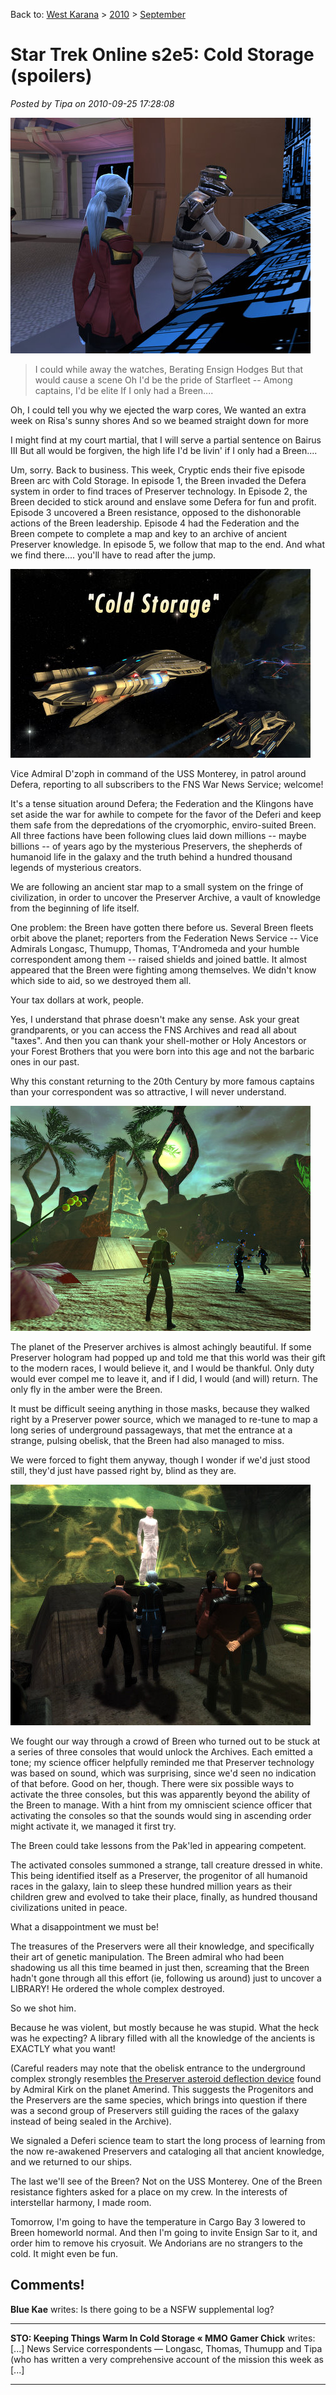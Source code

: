 Back to: [West Karana](/posts/westkarana.md) > [2010](/posts/2010/westkarana.md) > [September](./westkarana.md)
# Star Trek Online s2e5: Cold Storage (spoilers)

*Posted by Tipa on 2010-09-25 17:28:08*

[![](../../../uploads/2010/09/GameClient-2010-09-25-17-08-23-68.jpg "A Breen is still a Breen")](../../../uploads/2010/09/GameClient-2010-09-25-17-08-23-68.jpg)


> I could while away the watches, Berating Ensign Hodges
But that would cause a scene
Oh I'd be the pride of Starfleet -- Among captains, I'd be elite
If I only had a Breen....

Oh, I could tell you why we ejected the warp cores,
We wanted an extra week on Risa's sunny shores
And so we beamed straight down for more

I might find at my court martial, that I will serve a partial
sentence on Bairus III
But all would be forgiven, the high life I'd be livin'
if I only had a Breen....




Um, sorry. Back to business. This week, Cryptic ends their five episode Breen arc with Cold Storage. In episode 1, the Breen invaded the Defera system in order to find traces of Preserver technology. In Episode 2, the Breen decided to stick around and enslave some Defera for fun and profit. Episode 3 uncovered a Breen resistance, opposed to the dishonorable actions of the Breen leadership. Episode 4 had the Federation and the Breen compete to complete a map and key to an archive of ancient Preserver knowledge. In episode 5, we follow that map to the end. And what we find there.... you'll have to read after the jump.


[![](../../../uploads/2010/09/GameClient-2010-09-25-13-42-06-72.jpg "Cold Storage")](../../../uploads/2010/09/GameClient-2010-09-25-13-42-06-72.jpg)

Vice Admiral D'zoph in command of the USS Monterey, in patrol around Defera, reporting to all subscribers to the FNS War News Service; welcome!

It's a tense situation around Defera; the Federation and the Klingons have set aside the war for awhile to compete for the favor of the Deferi and keep them safe from the depredations of the cryomorphic, enviro-suited Breen. All three factions have been following clues laid down millions -- maybe billions -- of years ago by the mysterious Preservers, the shepherds of humanoid life in the galaxy and the truth behind a hundred thousand legends of mysterious creators.

We are following an ancient star map to a small system on the fringe of civilization, in order to uncover the Preserver Archive, a vault of knowledge from the beginning of life itself.

One problem: the Breen have gotten there before us. Several Breen fleets orbit above the planet; reporters from the Federation News Service -- Vice Admirals Longasc, Thumupp, Thomas, T'Andromeda and your humble correspondent among them -- raised shields and joined battle. It almost appeared that the Breen were fighting among themselves. We didn't know which side to aid, so we destroyed them all.

Your tax dollars at work, people.

Yes, I understand that phrase doesn't make any sense. Ask your great grandparents, or you can access the FNS Archives and read all about "taxes". And then you can thank your shell-mother or Holy Ancestors or your Forest Brothers that you were born into this age and not the barbaric ones in our past.

Why this constant returning to the 20th Century by more famous captains than your correspondent was so attractive, I will never understand.

[![](../../../uploads/2010/09/GameClient-2010-09-25-14-00-47-77.jpg "The Preserver Obelisk")](../../../uploads/2010/09/GameClient-2010-09-25-14-00-47-77.jpg)

The planet of the Preserver archives is almost achingly beautiful. If some Preserver hologram had popped up and told me that this world was their gift to the modern races, I would believe it, and I would be thankful. Only duty would ever compel me to leave it, and if I did, I would (and will) return. The only fly in the amber were the Breen.

It must be difficult seeing anything in those masks, because they walked right by a Preserver power source, which we managed to re-tune to map a long series of underground passageways, that met the entrance at a strange, pulsing obelisk, that the Breen had also managed to miss.

We were forced to fight them anyway, though I wonder if we'd just stood still, they'd just have passed right by, blind as they are.

[![](../../../uploads/2010/09/GameClient-2010-09-25-14-13-24-51.jpg "A Live Preserver!")](../../../uploads/2010/09/GameClient-2010-09-25-14-13-24-51.jpg)

We fought our way through a crowd of Breen who turned out to be stuck at a series of three consoles that would unlock the Archives. Each emitted a tone; my science officer helpfully reminded me that Preserver technology was based on sound, which was surprising, since we'd seen no indication of that before. Good on her, though. There were six possible ways to activate the three consoles, but this was apparently beyond the ability of the Breen to manage. With a hint from my omniscient science officer that activating the consoles so that the sounds would sing in ascending order might activate it, we managed it first try.

The Breen could take lessons from the Pak'led in appearing competent.

The activated consoles summoned a strange, tall creature dressed in white. This being identified itself as a Preserver, the progenitor of all humanoid races in the galaxy, lain to sleep these hundred million years as their children grew and evolved to take their place, finally, as hundred thousand civilizations united in peace.

What a disappointment we must be!

The treasures of the Preservers were all their knowledge, and specifically their art of genetic manipulation. The Breen admiral who had been shadowing us all this time beamed in just then, screaming that the Breen hadn't gone through all this effort (ie, following us around) just to uncover a LIBRARY! He ordered the whole complex destroyed.

So we shot him.

Because he was violent, but mostly because he was stupid. What the heck was he expecting? A library filled with all the knowledge of the ancients is EXACTLY what you want!

(Careful readers may note that the obelisk entrance to the underground complex strongly resembles [the Preserver asteroid deflection device](http://memory-alpha.org/wiki/The_Paradise_Syndrome_(episode)) found by Admiral Kirk on the planet Amerind. This suggests the Progenitors and the Preservers are the same species, which brings into question if there was a second group of Preservers still guiding the races of the galaxy instead of being sealed in the Archive).

We signaled a Deferi science team to start the long process of learning from the now re-awakened Preservers and cataloging all that ancient knowledge, and we returned to our ships.

The last we'll see of the Breen? Not on the USS Monterey. One of the Breen resistance fighters asked for a place on my crew. In the interests of interstellar harmony, I made room.

Tomorrow, I'm going to have the temperature in Cargo Bay 3 lowered to Breen homeworld normal. And then I'm going to invite Ensign Sar to it, and order him to remove his cryosuit. We Andorians are no strangers to the cold. It might even be fun.

## Comments!

**Blue Kae** writes: Is there going to be a NSFW supplemental log?

---

**STO: Keeping Things Warm In Cold Storage &laquo; MMO Gamer Chick** writes: [...] News Service correspondents — Longasc, Thomas, Thumupp and Tipa (who has written a very comprehensive account of the mission this week as [...]

---

